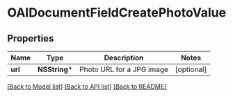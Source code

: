 # OAIDocumentFieldCreatePhotoValue

## Properties
Name | Type | Description | Notes
------------ | ------------- | ------------- | -------------
**url** | **NSString*** | Photo URL for a JPG image | [optional] 

[[Back to Model list]](../README.md#documentation-for-models) [[Back to API list]](../README.md#documentation-for-api-endpoints) [[Back to README]](../README.md)


